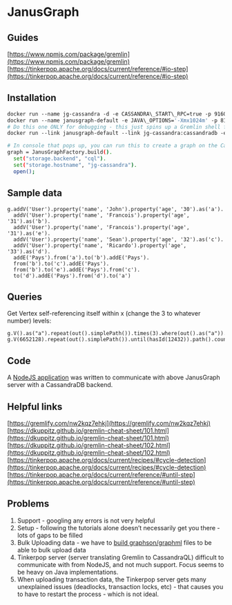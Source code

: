 # JanusGraph

## Guides

[https://www.npmjs.com/package/gremlin](https://www.npmjs.com/package/gremlin)  
[https://tinkerpop.apache.org/docs/current/reference/#io-step](https://tinkerpop.apache.org/docs/current/reference/#io-step)

## Installation

```bash
docker run --name jg-cassandra -d -e CASSANDRA\_START\_RPC=true -p 9160:9160 -p 9042:9042 -p 7199:7199 -p 7001:7001 -p 7000:7000 cassandra:latest
docker run --name janusgraph-default -e JAVA\_OPTIONS='-Xmx1024m' -p 8182:8182 janusgraph/janusgraph
# Do this one ONLY for debugging - this just spins up a Gremlin shell for you. 
docker run --link janusgraph-default --link jg-cassandra:cassandradb -e GREMLIN\_REMOTE\_HOSTS=janusgraph -it janusgraph/janusgraph ./bin/gremlin.sh

# In console that pops up, you can run this to create a graph on the Cassandra DB
graph = JanusGraphFactory.build().
  set("storage.backend", "cql").
  set("storage.hostname", "jg-cassandra").
  open();
```

## Sample data

```janusgraph
g.addV('User').property('name', 'John').property('age', '30').as('a').
  addV('User').property('name', 'Francois').property('age', '31').as('b').
  addV('User').property('name', 'Francois').property('age', '31').as('e').
  addV('User').property('name', 'Sean').property('age', '32').as('c').
  addV('User').property('name', 'Ricardo').property('age', '33').as('d').
  addE('Pays').from('a').to('b').addE('Pays').
  from('b').to('c').addE('Pays').
  from('b').to('e').addE('Pays').from('c').
  to('d').addE('Pays').from('d').to('a')
```

## Queries

Get Vertex self-referencing itself within x (change the 3 to whatever number) levels:

```janusgraph
g.V().as("a").repeat(out().simplePath()).times(3).where(out().as("a")).path().dedup().by(unfold().order().by(id).dedup().fold())
g.V(6652128).repeat(out().simplePath()).until(hasId(12432)).path().count(local)
```

## Code

A [NodeJS application](https://github.com/johanfol/JanusGraph) was written to communicate with above JanusGraph server with a CassandraDB backend.

## Helpful links

[https://gremlify.com/nw2kqz7ehkj](https://gremlify.com/nw2kqz7ehkj)  
[https://dkuppitz.github.io/gremlin-cheat-sheet/101.html](https://dkuppitz.github.io/gremlin-cheat-sheet/101.html)  
[https://dkuppitz.github.io/gremlin-cheat-sheet/102.html](https://dkuppitz.github.io/gremlin-cheat-sheet/102.html)  
[https://tinkerpop.apache.org/docs/current/recipes/#cycle-detection](https://tinkerpop.apache.org/docs/current/recipes/#cycle-detection)  
[https://tinkerpop.apache.org/docs/current/reference/#until-step](https://tinkerpop.apache.org/docs/current/reference/#until-step)

## Problems

1. Support - googling any errors is not very helpful
2. Setup - following the tutorials alone doesn’t necessarily get you there - lots of gaps to be filled
3. Bulk Uploading data - we have to [build graphson/graphml](https://github.com/johanfol/ConvertCSVToGraphML) files to be able to bulk upload data
4. Tinkerpop server (server translating Gremlin to CassandraQL) difficult to communicate with from NodeJS, and not much support. Focus seems to be heavy on Java implementations.
5. When uploading transaction data, the Tinkerpop server gets many unexplained issues (deadlocks, transaction locks, etc) - that causes you to have to restart the process - which is not ideal.

